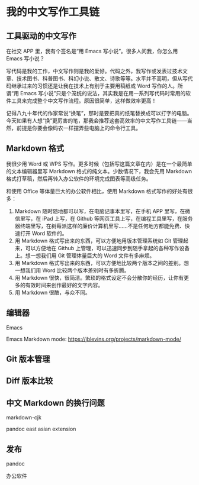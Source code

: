 # 我的中文写作工具链

## 工具驱动的中文写作

在社交 APP 里，我有个签名是“用 Emacs 写小说”。很多人问我，你怎么用 Emacs 写小说？

写代码是我的工作，中文写作则是我的爱好。代码之外，我写作或发表过技术文章、技术图书、科普图书、科幻小说、散文、诗歌等等。水平并不高明，但从写代码继承过来的习惯还是让我在技术上有别于主要用稿纸或 Word 写作的人。所谓“用 Emacs 写小说”只是个笼统的说法，其实我是在用一系列写代码时常用的软件工具来完成整个中文写作流程。原因很简单，这样做效率更高！

记得八九十年代的作家常说“换笔”，那时是要把真的纸笔替换成可以打字的电脑。今天如果有人想“换”更厉害的笔，那我会推荐这套高效率的中文写作工具链——当然，前提是你要会像码农一样摆弄些电脑上的命令行工具。

## Markdown 格式

我很少用 Word 或 WPS 写作。更多时候（包括写这篇文章在内）是在一个最简单的文本编辑器里写 Markdown 格式的纯文本。少数情况下，我会先用 Markdown 格式打草稿，然后再转入办公软件的环境完成图表等高级任务。

和使用 Office 等体量巨大的办公软件相比，使用 Markdown 格式写作的好处有很多：

1. Markdown 随时随地都可以写，在电脑记事本里写，在手机 APP 里写，在微信里写，在 iPad 上写，在 Github 等网页工具上写，在编程工具里写，在服务器终端里写，在树莓派这样的廉价计算机里写……不是任何地方都能免费、快速打开 Word 软件的。
1. 用 Markdown 格式写出来的东西，可以方便地用版本管理系统如 Git 管理起来，可以方便地在 Github 上管理，可以迅速同步到随手拿起的各种写作设备上。想一想我们用 Git 管理体量巨大的 Word 文件有多麻烦。
1. 用 Markdown 格式写出来的东西，可以方便地比较两个版本之间的差别。想一想我们用 Word 比较两个版本差别时有多折腾。
1. 用 Markdown 很快，很简洁。繁琐的格式设定不会分散你的经历，让你有更多的有效时间来创作最好的文字内容。
1. 用 Markdown 很酷，与众不同。

## 编辑器

Emacs

Emacs Markdown mode: https://jblevins.org/projects/markdown-mode/

## Git 版本管理

## Diff 版本比较

## 中文 Markdown 的换行问题

markdown-cjk

pandoc east asian extension

## 发布

pandoc

办公软件


